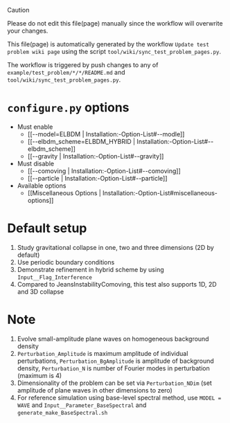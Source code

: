 > [!CAUTION]
> Please do not edit this file(page) manually since the workflow will overwrite your changes.
>
> This file(page) is automatically generated by the workflow `Update test problem wiki page` using the script `tool/wiki/sync_test_problem_pages.py`.
>
> The workflow is triggered by push changes to any of `example/test_problem/*/*/README.md` and `tool/wiki/sync_test_problem_pages.py`.


# `configure.py` options
- Must enable
   - [[--model=ELBDM | Installation:-Option-List#--modle]]
   - [[--elbdm_scheme=ELBDM_HYBRID | Installation:-Option-List#--elbdm_scheme]]
   - [[--gravity | Installation:-Option-List#--gravity]]
- Must disable
   - [[--comoving | Installation:-Option-List#--comoving]]
   - [[--particle | Installation:-Option-List#--particle]]
- Available options
   - [[Miscellaneous Options | Installation:-Option-List#miscellaneous-options]]


# Default setup
1. Study gravitational collapse in one, two and three dimensions (2D by default)
2. Use periodic boundary conditions
3. Demonstrate refinement in hybrid scheme by using `Input__Flag_Interference`
4. Compared to JeansInstabilityComoving, this test also supports 1D, 2D and 3D collapse

# Note
1. Evolve small-amplitude plane waves on homogeneous background density
2. `Perturbation_Amplitude` is maximum amplitude of individual perturbations, `Perturbation_BgAmplitude` is amplitude of background density, `Perturbation_N` is number of Fourier modes in perturbation (maximum is 4)
3. Dimensionality of the problem can be set via `Perturbation_NDim` (set amplitude of plane waves in other dimensions to zero)
3. For reference simulation using base-level spectral method, use `MODEL = WAVE` and `Input__Parameter_BaseSpectral` and `generate_make_BaseSpectral.sh`
